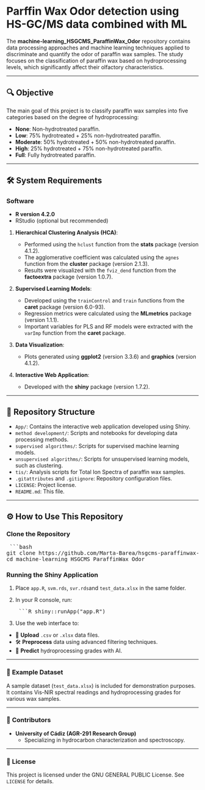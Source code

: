# **Parffin Wax Odor detection using HS-GC/MS data combined with ML**

The **machine-learning_HSGCMS_ParaffinWax_Odor** repository contains data processing approaches and machine learning techniques applied to discriminate and quantify the odor of paraffin wax samples. The study focuses on the classification of paraffin wax based on hydroprocessing levels, which significantly affect their olfactory characteristics.

---

## 🔍 Objective

The main goal of this project is to classify paraffin wax samples into five categories based on the degree of hydroprocessing:

- **None**: Non-hydrotreated paraffin.
- **Low**: 75% hydrotreated + 25% non-hydrotreated paraffin.
- **Moderate**: 50% hydrotreated + 50% non-hydrotreated paraffin.
- **High**: 25% hydrotreated + 75% non-hydrotreated paraffin.
- **Full**: Fully hydrotreated paraffin.

---

## 🛠️ **System Requirements**

### Software
- **R version 4.2.0** 
- RStudio (optional but recommended)

1. **Hierarchical Clustering Analysis (HCA)**:
   - Performed using the `hclust` function from the **stats** package (version 4.1.2).
   - The agglomerative coefficient was calculated using the `agnes` function from the **cluster** package (version 2.1.3).
   - Results were visualized with the `fviz_dend` function from the **factoextra** package (version 1.0.7).

2. **Supervised Learning Models**:
   - Developed using the `trainControl` and `train` functions from the **caret** package (version 6.0-93).
   - Regression metrics were calculated using the **MLmetrics** package (version 1.1.1).
   - Important variables for PLS and RF models were extracted with the `varImp` function from the **caret** package.

3. **Data Visualization**:
   - Plots generated using **ggplot2** (version 3.3.6) and **graphics** (version 4.1.2).

4. **Interactive Web Application**:
   - Developed with the **shiny** package (version 1.7.2).

---

## 📂 Repository Structure

- `App/`: Contains the interactive web application developed using Shiny.
- `method development/`: Scripts and notebooks for developing data processing methods.
- `supervised algorithms/`: Scripts for supervised machine learning models.
- `unsupervised algorithms/`: Scripts for unsupervised learning models, such as clustering.
- `tis/`: Analysis scripts for Total Ion Spectra of paraffin wax samples.
- `.gitattributes` and `.gitignore`: Repository configuration files.
- `LICENSE`: Project license.
- `README.md`: This file.

---

## ⚙️ How to Use This Repository

### Clone the Repository


   <pre markdown="1"> ```bash
git clone https://github.com/Marta-Barea/hsgcms-paraffinwax-odor-ml
cd machine-learning_HSGCMS_ParaffinWax_Odor </pre>

### Running the Shiny Application
1. Place `app.R`, `svm.rds`, `svr.rds`and `test_data.xlsx` in the same folder.
2. In your R console, run: 
   
   <pre markdown="1"> ```R shiny::runApp("app.R") </pre>

3. Use the web interface to:
- 📁 **Upload** `.csv` or `.xlsx` data files.
- 🛠️ **Preprocess** data using advanced filtering techniques.
- 🤖 **Predict** hydroprocessing grades with AI.

---

### 📂 **Example Dataset**
A sample dataset (`test_data.xlsx`) is included for demonstration purposes. It contains Vis-NIR spectral readings and hydroprocessing grades for various wax samples.


---

### 🤝 **Contributors**
- **University of Cádiz (AGR-291 Research Group)**
  - Specializing in hydrocarbon characterization and spectroscopy.

---

### 📜 **License**
This project is licensed under the GNU GENERAL PUBLIC License. See `LICENSE` for details.

